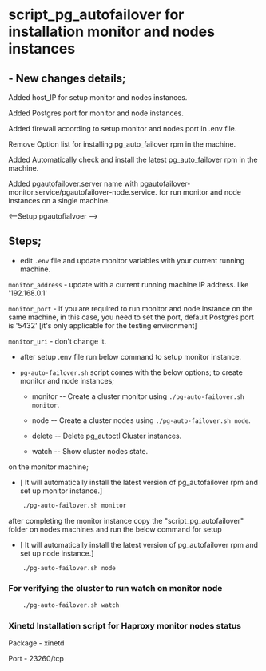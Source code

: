 # script_pg_autofailover for installation monitor and nodes instances 

## - New changes details;
Added host_IP for setup monitor and nodes instances.

Added Postgres port for monitor and node instances.

Added firewall according to setup monitor and nodes port in .env file.

Remove Option list for installing pg_auto_failover rpm in the machine.

Added Automatically check and install the latest pg_auto_failover rpm in the machine.

Added pgautofailover.server name with pgautofailover-monitor.service/pgautofailover-node.service. for run monitor and node instances on a single machine.

<--Setup pgautofialvoer -->
## Steps;

- edit `.env` file and update monitor variables with your current running machine.

`monitor_address` - update with a current running machine IP address. like '192.168.0.1'

`monitor_port` - if you are required to run monitor and node instance on the same machine, in this case, you need to set the port, default Postgres port is '5432' [it's only applicable for the testing environment]

`monitor_uri` - don't change it.

- after setup .env file run below command to setup monitor instance. 

- `pg-auto-failover.sh` script comes with the below options; to create monitor and node instances;

   - monitor    -- Create a cluster monitor using `./pg-auto-failover.sh monitor`.

   - node       -- Create a cluster nodes using `./pg-auto-failover.sh node`.

   - delete     -- Delete pg_autoctl Cluster instances.

   - watch      -- Show cluster nodes state.


on the monitor machine; 

- [ It will automatically install the latest version of pg_autofailover rpm and set up monitor instance.]

```sh
    ./pg-auto-failover.sh monitor 
```
    
after completing the monitor instance copy the "script_pg_autofailover"  folder on nodes machines and run the below command for setup 
 - [  It will automatically install the latest version of pg_autofailover rpm and set up node instance.]

```sh
    ./pg-auto-failover.sh node
```

### For verifying the cluster to run watch on monitor node

```sh
    ./pg-auto-failover.sh watch
```

### Xinetd Installation script for Haproxy monitor nodes status

Package -   xinetd 

Port    -   23260/tcp
